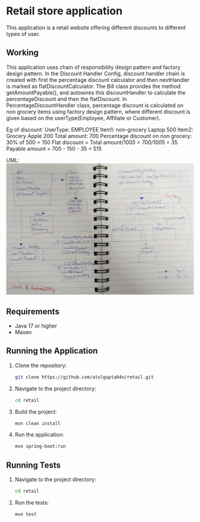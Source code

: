 # Retail store application
This application is a retail website offering different discounts to different types of user.

## Working
This application uses chain of responsibility design pattern and factory design pattern.
In the Discount Handler Config, discount handler chain is created with first the percentage discount calculator and then
nextHandler is marked as flatDiscountCalculator. 
The Bill class provides the method getAmountPayable(), and autowires this discountHandler to calculate the percentageDiscount
and then the flatDiscount.
In PercentageDiscountHandler class, percentage discount is calculated on non grocery items using factory design pattern,
where different discount is given based on the userType(Employee, Affiliate or Customer).

Eg of discount:
UserType: EMPLOYEE
Item1: non-grocery Laptop 500
Item2: Grocery Apple 200
Total amount: 700
Percentage discount on non grocery: 30% of 500 = 150
Flat discount =  Total amount/100*5 = 700/100*5 = 35
Payable amount = 700 - 150 - 35 = 515

UML:
![UML.jpeg](UML.jpeg)


## Requirements
- Java 17 or higher
- Maven

## Running the Application
1. Clone the repository:
    ```bash
    git clone https://github.com/atulgupta04n/retail.git
    ```
2. Navigate to the project directory:
    ```bash
    cd retail
    ```
3. Build the project:
    ```bash
    mvn clean install
    ```
4. Run the application:
    ```bash
    mvn spring-boot:run
    ```

## Running Tests
1. Navigate to the project directory:
    ```bash
    cd retail
    ```
2. Run the tests:
    ```bash
    mvn test
    ```

